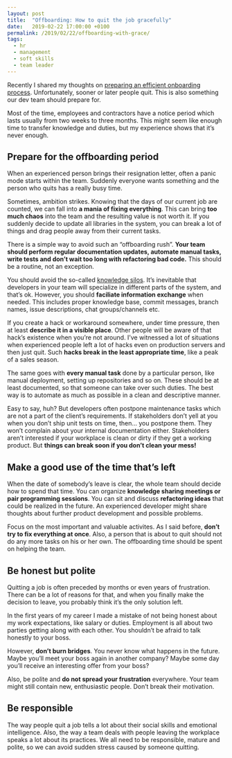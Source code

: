 ```yaml
---
layout: post
title:  "Offboarding: How to quit the job gracefully"
date:   2019-02-22 17:00:00 +0100
permalink: /2019/02/22/offboarding-with-grace/
tags:
  - hr
  - management
  - soft skills
  - team leader
---
```


Recently I shared my thoughts on [preparing an efficient onboarding process](/2019/02/08/6-steps-to-effective-developers-onboarding/). Unfortunately, sooner or later people quit. This is also something our dev team should prepare for.

Most of the time, employees and contractors have a notice period which lasts usually from two weeks to three months. This might seem like enough time to transfer knowledge and duties, but my experience shows that it’s never enough.

## Prepare for the offboarding period

When an experienced person brings their resignation letter, often a panic mode starts within the team. Suddenly everyone wants something and the person who quits has a really busy time.

Sometimes, ambition strikes. Knowing that the days of our current job are counted, we can fall into **a mania of fixing everything**. This can bring **too much chaos** into the team and the resulting value is not worth it. If you suddenly decide to update all libraries in the system, you can break a lot of things and drag people away from their current tasks.

There is a simple way to avoid such an “offboarding rush”. **Your team should perform regular documentation updates, automate manual tasks, write tests and don’t wait too long with refactoring bad code.** This should be a routine, not an exception.

You should avoid the so-called [knowledge silos](https://www.investopedia.com/terms/s/silo-mentality.asp). It’s inevitable that developers in your team will specialize in different parts of the system, and that’s ok. However, you should **faciliate information exchange** when needed. This includes proper knowledge base, commit messages, branch names, issue descriptions, chat groups/channels etc.

If you create a hack or workaround somewhere, under time pressure, then at least **describe it in a visible place**. Other people will be aware of that hack’s existence when you’re not around. I’ve witnessed a lot of situations when experienced people left a lot of hacks even on production servers and then just quit. Such **hacks break in the least appropriate time**, like a peak of a sales season.

The same goes with **every manual task** done by a particular person, like manual deployment, setting up repositories and so on. These should be at least documented, so that someone can take over such duties. The best way is to automate as much as possible in a clean and descriptive manner.

Easy to say, huh? But developers often postpone maintenance tasks which are not a part of the client’s requirements. If stakeholders don’t yell at you when you don’t ship unit tests on time, then… you postpone them. They won’t complain about your internal documentation either. Stakeholders aren’t interested if your workplace is clean or dirty if they get a working product. But **things can break soon if you don’t clean your mess!**

## Make a good use of the time that’s left

When the date of somebody’s leave is clear, the whole team should decide how to spend that time. You can organize **knowledge sharing meetings or pair programming sessions**. You can sit and discuss **refactoring ideas** that could be realized in the future. An experienced developer might share thoughts about further product development and possible problems.

Focus on the most important and valuable activites. As I said before, **don’t try to fix everything at once**. Also, a person that is about to quit should not do any more tasks on his or her own. The offboarding time should be spent on helping the team.

## Be honest but polite

Quitting a job is often preceded by months or even years of frustration. There can be a lot of reasons for that, and when you finally make the decision to leave, you probably think it’s the only solution left.

In the first years of my career I made a mistake of not being honest about my work expectations, like salary or duties. Employment is all about two parties getting along with each other. You shouldn’t be afraid to talk honestly to your boss.

However, **don’t burn bridges**. You never know what happens in the future. Maybe you’ll meet your boss again in another company? Maybe some day you’ll receive an interesting offer from your boss?

Also, be polite and **do not spread your frustration** everywhere. Your team might still contain new, enthusiastic people. Don’t break their motivation.

## Be responsible

The way people quit a job tells a lot about their social skills and emotional intelligence. Also, the way a team deals with people leaving the workplace speaks a lot about its practices. We all need to be responsible, mature and polite, so we can avoid sudden stress caused by someone quitting.
